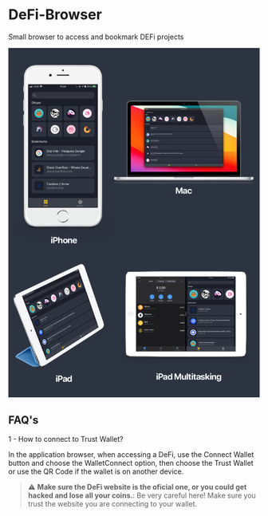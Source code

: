 # DeFi-Browser

Small browser to access and bookmark DEFi projects

![img](Docs/img/DeFiBrowser.png)

## FAQ's

1 - How to connect to Trust Wallet?

In the application browser, when accessing a DeFi, use the Connect Wallet button and choose the WalletConnect option, then choose the Trust Wallet or use the QR Code if the wallet is on another device.

> :warning: **Make sure the DeFi website is the oficial one, or you could get hacked and lose all your coins.**: Be very careful here! Make sure you trust the website you are connecting to your wallet.
